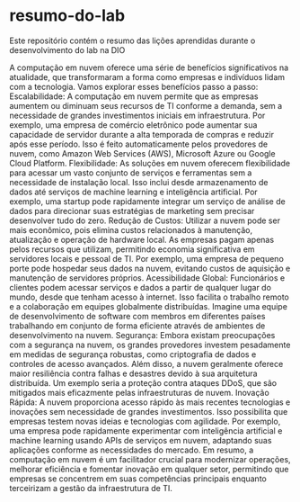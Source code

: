 # resumo-do-lab
Este repositório contém o resumo das lições aprendidas durante o desenvolvimento do lab na DIO

A computação em nuvem oferece uma série de benefícios significativos na atualidade, que transformaram a forma como empresas e indivíduos lidam com a tecnologia. Vamos explorar esses benefícios passo a passo:
Escalabilidade: A computação em nuvem permite que as empresas aumentem ou diminuam seus recursos de TI conforme a demanda, sem a necessidade de grandes investimentos iniciais em infraestrutura. Por exemplo, uma empresa de comércio eletrônico pode aumentar sua capacidade de servidor durante a alta temporada de compras e reduzir após esse período. Isso é feito automaticamente pelos provedores de nuvem, como Amazon Web Services (AWS), Microsoft Azure ou Google Cloud Platform.
Flexibilidade: As soluções em nuvem oferecem flexibilidade para acessar um vasto conjunto de serviços e ferramentas sem a necessidade de instalação local. Isso inclui desde armazenamento de dados até serviços de machine learning e inteligência artificial. Por exemplo, uma startup pode rapidamente integrar um serviço de análise de dados para direcionar suas estratégias de marketing sem precisar desenvolver tudo do zero.
Redução de Custos: Utilizar a nuvem pode ser mais econômico, pois elimina custos relacionados à manutenção, atualização e operação de hardware local. As empresas pagam apenas pelos recursos que utilizam, permitindo economia significativa em servidores locais e pessoal de TI. Por exemplo, uma empresa de pequeno porte pode hospedar seus dados na nuvem, evitando custos de aquisição e manutenção de servidores próprios.
Acessibilidade Global: Funcionários e clientes podem acessar serviços e dados a partir de qualquer lugar do mundo, desde que tenham acesso à internet. Isso facilita o trabalho remoto e a colaboração em equipes globalmente distribuídas. Imagine uma equipe de desenvolvimento de software com membros em diferentes países trabalhando em conjunto de forma eficiente através de ambientes de desenvolvimento na nuvem.
Segurança: Embora existam preocupações com a segurança na nuvem, os grandes provedores investem pesadamente em medidas de segurança robustas, como criptografia de dados e controles de acesso avançados. Além disso, a nuvem geralmente oferece maior resiliência contra falhas e desastres devido à sua arquitetura distribuída. Um exemplo seria a proteção contra ataques DDoS, que são mitigados mais eficazmente pelas infraestruturas de nuvem.
Inovação Rápida: A nuvem proporciona acesso rápido às mais recentes tecnologias e inovações sem necessidade de grandes investimentos. Isso possibilita que empresas testem novas ideias e tecnologias com agilidade. Por exemplo, uma empresa pode rapidamente experimentar com inteligência artificial e machine learning usando APIs de serviços em nuvem, adaptando suas aplicações conforme as necessidades do mercado.
Em resumo, a computação em nuvem é um facilitador crucial para modernizar operações, melhorar eficiência e fomentar inovação em qualquer setor, permitindo que empresas se concentrem em suas competências principais enquanto terceirizam a gestão da infraestrutura de TI.

